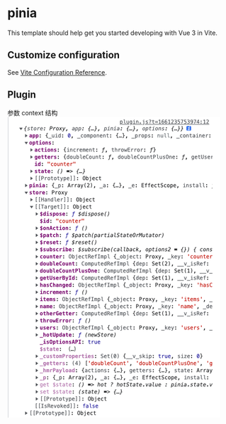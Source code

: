# pinia

This template should help get you started developing with Vue 3 in Vite.


## Customize configuration

See [Vite Configuration Reference](https://vitejs.dev/config/).

## Plugin
参数 context 结构  
![](./public/plugin.png)